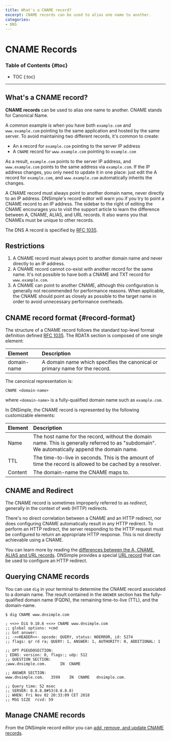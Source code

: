 ```yaml
---
title: What's a CNAME record?
excerpt: CNAME records can be used to alias one name to another.
categories:
- DNS
---
```


# CNAME Records

### Table of Contents {#toc}

* TOC
{:toc}

---

## What's a CNAME record?

**CNAME records** can be used to alias one name to another. CNAME stands for Canonical Name. 

A common example is when you have both `example.com` and `www.example.com` pointing to the same application and hosted by the same server. To avoid maintaining two different records, it's common to create:

- An `A` record for `example.com` pointing to the server IP address
- A `CNAME` record for `www.example.com` pointing to `example.com`

As a result, `example.com` points to the server IP address, and `www.example.com` points to the same address via `example.com`. If the IP address changes, you only need to update it in one place: just edit the A record for `example.com`, and `www.example.com` automatically inherits the changes.

<note>
A CNAME record must always point to another domain name, never directly to an IP address. DNSimple's record editor will warn you if you try to point a CNAME record to an IP address. The sidebar to the right of editing the CNAME encourages you to visit the support article to learn the difference between A, CNAME, ALIAS, and URL records. It also warns you that CNAMEs must be unique to other records. 
</note>

The DNS A record is specified by [RFC 1035](https://tools.ietf.org/html/rfc1035).

## Restrictions

1. A CNAME record must always point to another domain name and never directly to an IP address.
2. A CNAME record cannot co-exist with another record for the same name. It's not possible to have both a CNAME and TXT record for `www.example.com`.
3. A CNAME can point to another CNAME, although this configuration is generally not recommended for performance reasons. When applicable, the CNAME should point as closely as possible to the target name in order to avoid unnecessary performance overheads.


## CNAME record format {#record-format}

The structure of a CNAME record follows the standard top-level format definition defined [RFC 1035](https://tools.ietf.org/html/rfc1035#section-3.2.1). The RDATA section is composed of one single element:

| Element | Description |
|:------------|:----------------------------------------------------------------------------|
| domain-name | A domain name which specifies the canonical or primary name for the record. |

The canonical representation is:

```
CNAME <domain-name>
```

where `<domain-name>` is a fully-qualified domain name such as `example.com`.

In DNSimple, the CNAME record is represented by the following customizable elements:

| Element | Description |
|:--------|:-------------------------------------------------------------------------------------------------------------------------------------------|
| Name    | The host name for the record, without the domain name. This is generally referred to as "subdomain". We automatically append the domain name. |
| TTL     | The time-to-live in seconds. This is the amount of time the record is allowed to be cached by a resolver.                                  |
| Content | The domain-name the CNAME maps to.                                                                                                         |


## CNAME and Redirect

The CNAME record is sometimes improperly referred to as _redirect_, generally in the context of web (HTTP) redirects.

There's no direct correlation between a CNAME and an HTTP redirect, nor does configuring CNAME automatically result in any HTTP redirect.
To perform an HTTP redirect, the server responding to the HTTP request must be configured to return an appropriate HTTP response. This is not directly achievable using a CNAME.

You can learn more by reading the [differences between the A, CNAME, ALIAS and URL records](/articles/differences-between-a-cname-alias-url). DNSimple provides a special [URL record](/articles/url-record) that can be used to configure an HTTP redirect.


## Querying CNAME records

You can use `dig` in your terminal to determine the CNAME record associated to a domain name. The result contained in the `ANSWER` section has the fully-qualified domain name (FQDN), the remaining time-to-live (TTL), and the domain-name.

```
$ dig CNAME www.dnsimple.com

; <<>> DiG 9.10.6 <<>> CNAME www.dnsimple.com
;; global options: +cmd
;; Got answer:
;; ->>HEADER<<- opcode: QUERY, status: NOERROR, id: 5274
;; flags: qr rd ra; QUERY: 1, ANSWER: 1, AUTHORITY: 0, ADDITIONAL: 1

;; OPT PSEUDOSECTION:
; EDNS: version: 0, flags:; udp: 512
;; QUESTION SECTION:
;www.dnsimple.com.		IN	CNAME

;; ANSWER SECTION:
www.dnsimple.com.	3599	IN	CNAME	dnsimple.com.

;; Query time: 52 msec
;; SERVER: 8.8.8.8#53(8.8.8.8)
;; WHEN: Fri Nov 02 20:33:09 CET 2018
;; MSG SIZE  rcvd: 59
```


## Manage CNAME records

From the DNSimple record editor you can [add, remove, and update CNAME records](/articles/manage-cname-record).

